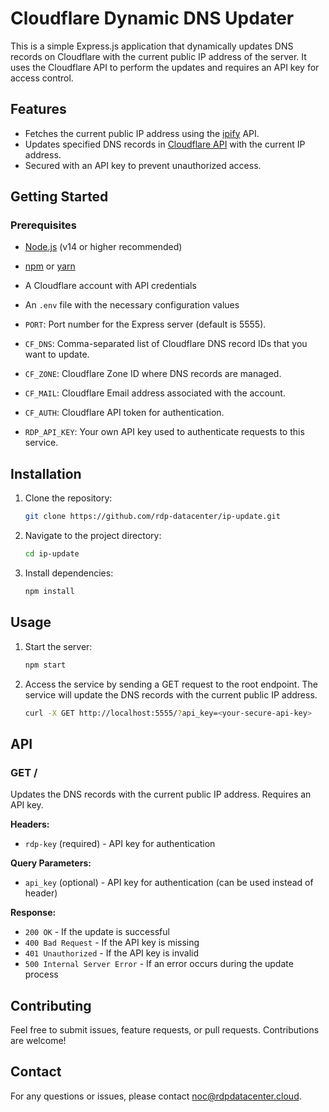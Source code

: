 # Cloudflare Dynamic DNS Updater

This is a simple Express.js application that dynamically updates DNS records on Cloudflare with the current public IP address of the server. It uses the Cloudflare API to perform the updates and requires an API key for access control.

## Features

- Fetches the current public IP address using the [ipify](https://www.ipify.org/) API.
- Updates specified DNS records in [Cloudflare API](https://developers.cloudflare.com/api/) with the current IP address.
- Secured with an API key to prevent unauthorized access.

## Getting Started

### Prerequisites

- [Node.js](https://nodejs.org/) (v14 or higher recommended)
- [npm](https://www.npmjs.com/) or [yarn](https://yarnpkg.com/)
- A Cloudflare account with API credentials
- An `.env` file with the necessary configuration values

- `PORT`: Port number for the Express server (default is 5555).
- `CF_DNS`: Comma-separated list of Cloudflare DNS record IDs that you want to update.
- `CF_ZONE`: Cloudflare Zone ID where DNS records are managed.
- `CF_MAIL`: Cloudflare Email address associated with the account.
- `CF_AUTH`: Cloudflare API token for authentication.
- `RDP_API_KEY`: Your own API key used to authenticate requests to this service.

## Installation

1. Clone the repository:
    ```bash
    git clone https://github.com/rdp-datacenter/ip-update.git
    ```
2. Navigate to the project directory:
    ```bash
    cd ip-update
    ```
3. Install dependencies:
    ```bash
    npm install
    ```

## Usage

1. Start the server:
    ```bash
    npm start
    ```
2. Access the service by sending a GET request to the root endpoint. The service will update the DNS records with the current public IP address.

    ```bash
    curl -X GET http://localhost:5555/?api_key=<your-secure-api-key>
    ```

## API

### GET /

Updates the DNS records with the current public IP address. Requires an API key.

**Headers:**
- `rdp-key` (required) - API key for authentication

**Query Parameters:**
- `api_key` (optional) - API key for authentication (can be used instead of header)

**Response:**
- `200 OK` - If the update is successful
- `400 Bad Request` - If the API key is missing
- `401 Unauthorized` - If the API key is invalid
- `500 Internal Server Error` - If an error occurs during the update process

## Contributing

Feel free to submit issues, feature requests, or pull requests. Contributions are welcome!

## Contact

For any questions or issues, please contact [noc@rdpdatacenter.cloud](mailto:noc@rdpdatacenter.cloud).
